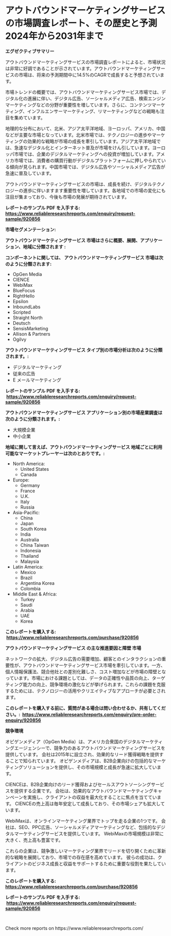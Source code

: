 <p><h1>アウトバウンドマーケティングサービスの市場調査レポート、その歴史と予測2024年から2031年まで</h1></p><p><strong>エグゼクティブサマリー</strong></p>
<p><p>アウトバウンドマーケティングサービスの市場調査レポートによると、市場状況は非常に好調であることが示されています。アウトバウンドマーケティングサービスの市場は、将来の予測期間中に14.5%のCAGRで成長すると予想されています。</p><p>市場トレンドの概要では、アウトバウンドマーケティングサービス市場では、デジタル化の進展に伴い、デジタル広告、ソーシャルメディア広告、検索エンジンマーケティングなどの分野が重要性を増しています。さらに、コンテンツマーケティング、インフルエンサーマーケティング、リマーケティングなどの戦略も注目を集めています。</p><p>地理的な分布において、北米、アジア太平洋地域、ヨーロッパ、アメリカ、中国などが主要な市場となっています。北米市場では、テクノロジーの進歩やマーケティングの効果的な戦略が市場の成長を牽引しています。アジア太平洋地域では、急速なデジタル化とインターネット普及が市場をけん引しています。ヨーロッパ市場では、企業のデジタルマーケティングへの投資が増加しています。アメリカ市場では、消費者の購買行動がデジタルプラットフォームに押しやられている傾向が見られます。中国市場では、デジタル広告やソーシャルメディア広告が急速に普及しています。</p><p>アウトバウンドマーケティングサービスの市場は、成長を続け、デジタルテクノロジーの進歩に伴いますます重要性を増しています。各地域での市場の変化にも注目が集まっており、今後も市場の発展が期待されています。</p></p>
<p><strong>レポートのサンプル PDF を入手する: <a href="https://www.reliableresearchreports.com/enquiry/request-sample/920856">https://www.reliableresearchreports.com/enquiry/request-sample/920856</a></strong></p>
<p><strong>市場セグメンテーション:</strong></p>
<p><strong> アウトバウンドマーケティングサービス 市場はさらに概要、展開、アプリケーション、地域に分類されます :</strong></p>
<p><strong>コンポーネントに関しては、 アウトバウンドマーケティングサービス 市場は次のように分類されます: &nbsp;</strong></p>
<p><ul><li>OpGen Media</li><li>CIENCE</li><li>WebiMax</li><li>BlueFocus</li><li>RightHello</li><li>Epsilon</li><li>InboundLabs</li><li>Scripted</li><li>Straight North</li><li>Deutsch</li><li>SensisMarketing</li><li>Allison & Partners</li><li>Ogilvy</li></ul></p>
<p><strong> アウトバウンドマーケティングサービス タイプ別の市場分析は次のように分類されます。:</strong></p>
<p><ul><li>デジタルマーケティング</li><li>従来の広告</li><li>E メールマーケティング</li></ul></p>
<p><strong>レポートのサンプル PDF を入手する: &nbsp;<a href="https://www.reliableresearchreports.com/enquiry/request-sample/920856">https://www.reliableresearchreports.com/enquiry/request-sample/920856</a></strong></p>
<p><strong> アウトバウンドマーケティングサービス アプリケーション別の市場産業調査は次のように分類されます。:</strong></p>
<p><ul><li>大規模企業</li><li>中小企業</li></ul></p>
<p><strong>地域に関して言えば、アウトバウンドマーケティングサービス 地域ごとに利用可能なマーケットプレーヤーは次のとおりです。:</strong></p>
<p><ul>
    <li>
        North America:
        <ul>
            <li>United States</li>
            <li>Canada</li>
        </ul>
    </li>
    <li>
        Europe:
        <ul>
            <li>Germany</li>
            <li>France</li>
            <li>U.K.</li>
            <li>Italy</li>
            <li>Russia</li>
        </ul>
    </li>
    <li>
        Asia-Pacific:
        <ul>
            <li>China</li>
            <li>Japan</li>
            <li>South Korea</li>
            <li>India</li>
            <li>Australia</li>
            <li>China Taiwan</li>
            <li>Indonesia</li>
            <li>Thailand</li>
            <li>Malaysia</li>
        </ul>
    </li>
    <li>
        Latin America:
        <ul>
            <li>Mexico</li>
            <li>Brazil</li>
            <li>Argentina Korea</li>
            <li>Colombia</li>
        </ul>
    </li>
    <li>
        Middle East & Africa:
        <ul>
            <li>Turkey</li>
            <li>Saudi</li>
            <li>Arabia</li>
            <li>UAE</li>
            <li>Korea</li>
        </ul>
    </li>
    </ul></p>
<p><strong>このレポートを購入する: &nbsp;<a href="https://www.reliableresearchreports.com/purchase/920856">https://www.reliableresearchreports.com/purchase/920856</a></strong></p>
<p><strong>アウトバウンドマーケティングサービス の主な推進要因と障壁 市場</strong></p>
<p><p>ネットワークの拡大、デジタル広告の需要増加、顧客とのインタラクションの重要性が、アウトバウンドマーケティングサービス市場を牽引しています。一方、個人情報保護法、競合他社との差別化難しさ、コスト増加などが市場の障壁となっています。市場における課題としては、データの正確性や品質の向上、ターゲティング能力の向上、競争環境の激化などが挙げられます。これらの課題を克服するためには、テクノロジーの活用やクリエイティブなアプローチが必要とされます。</p></p>
<p><strong>このレポートを購入する前に、質問がある場合は問い合わせるか、共有してください。:&nbsp; <a href="https://www.reliableresearchreports.com/enquiry/pre-order-enquiry/920856">https://www.reliableresearchreports.com/enquiry/pre-order-enquiry/920856</a></strong></p>
<p><strong>競争環境</strong></p>
<p><p>オピゲンメディア（OpGen Media）は、アメリカ合衆国のデジタルマーケティングエージェンシーで、競争力のあるアウトバウンドマーケティングサービスを提供しています。 会社は2015年に設立され、効果的なリード獲得戦略を提供することで知られています。 オピゲンメディアは、B2B企業向けの包括的なマーケティングソリューションを提供し、その市場規模と成長が急速に拡大しています。</p><p>CIENCEは、B2B企業向けのリード獲得およびセールスアウトソーシングサービスを提供する企業です。 会社は、効果的なアウトバウンドマーケティングキャンペーンを実施し、クライアントの収益を最大化することに焦点を当てています。 CIENCEの売上高は毎年安定して成長しており、その市場シェアも拡大しています。</p><p>WebiMaxは、オンラインマーケティング業界でトップを走る企業の1つです。 会社は、SEO、PPC広告、ソーシャルメディアマーケティングなど、包括的なデジタルマーケティングサービスを提供しています。 WebiMaxの市場規模は非常に大きく、売上高も豊富です。</p><p>これらの企業は、競争激しいマーケティング業界でリードを切り開くために革新的な戦略を展開しており、市場での存在感を高めています。 彼らの成功は、クライアントのビジネス成長と収益をサポートするために重要な役割を果たしています。</p></p>
<p><strong>このレポートを購入する: &nbsp; <a href="https://www.reliableresearchreports.com/purchase/920856">https://www.reliableresearchreports.com/purchase/920856</a></strong></p>
<p><strong>レポートのサンプル PDF を入手する: &nbsp;<a href="https://www.reliableresearchreports.com/enquiry/request-sample/920856">https://www.reliableresearchreports.com/enquiry/request-sample/920856</a></strong><strong></strong></p>
<p>&nbsp;</p>
<p>Check more reports on https://www.reliableresearchreports.com/</p>